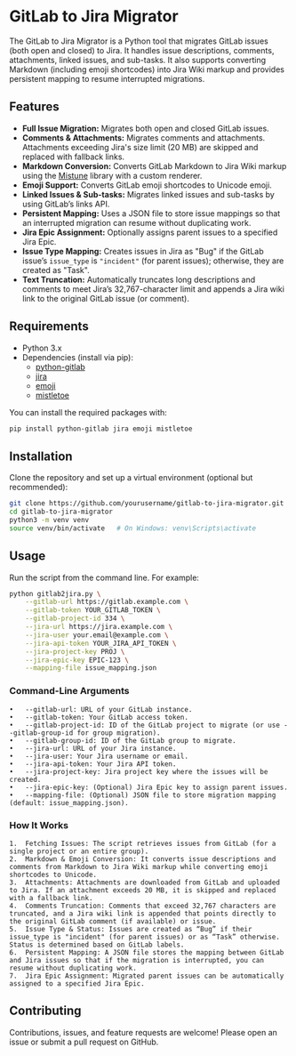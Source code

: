 # GitLab to Jira Migrator

The GitLab to Jira Migrator is a Python tool that migrates GitLab issues (both open and closed) to Jira. It handles issue descriptions, comments, attachments, linked issues, and sub-tasks. It also supports converting Markdown (including emoji shortcodes) into Jira Wiki markup and provides persistent mapping to resume interrupted migrations.

## Features

- **Full Issue Migration:** Migrates both open and closed GitLab issues.
- **Comments & Attachments:** Migrates comments and attachments. Attachments exceeding Jira's size limit (20 MB) are skipped and replaced with fallback links.
- **Markdown Conversion:** Converts GitLab Markdown to Jira Wiki markup using the [Mistune](https://github.com/miyuchina/mistletoe) library with a custom renderer.
- **Emoji Support:** Converts GitLab emoji shortcodes to Unicode emoji.
- **Linked Issues & Sub-tasks:** Migrates linked issues and sub-tasks by using GitLab’s links API.
- **Persistent Mapping:** Uses a JSON file to store issue mappings so that an interrupted migration can resume without duplicating work.
- **Jira Epic Assignment:** Optionally assigns parent issues to a specified Jira Epic.
- **Issue Type Mapping:** Creates issues in Jira as "Bug" if the GitLab issue’s `issue_type` is `"incident"` (for parent issues); otherwise, they are created as "Task".
- **Text Truncation:** Automatically truncates long descriptions and comments to meet Jira’s 32,767-character limit and appends a Jira wiki link to the original GitLab issue (or comment).

## Requirements

- Python 3.x
- Dependencies (install via pip):
  - [python-gitlab](https://pypi.org/project/python-gitlab/)
  - [jira](https://pypi.org/project/jira/)
  - [emoji](https://pypi.org/project/emoji/)
  - [mistletoe](https://pypi.org/project/mistletoe/)

You can install the required packages with:

```bash
pip install python-gitlab jira emoji mistletoe
```

## Installation

Clone the repository and set up a virtual environment (optional but recommended):

```bash
git clone https://github.com/yourusername/gitlab-to-jira-migrator.git
cd gitlab-to-jira-migrator
python3 -m venv venv
source venv/bin/activate   # On Windows: venv\Scripts\activate
```

## Usage

Run the script from the command line. For example:

```bash
python gitlab2jira.py \
    --gitlab-url https://gitlab.example.com \
    --gitlab-token YOUR_GITLAB_TOKEN \
    --gitlab-project-id 334 \
    --jira-url https://jira.example.com \
    --jira-user your.email@example.com \
    --jira-api-token YOUR_JIRA_API_TOKEN \
    --jira-project-key PROJ \
    --jira-epic-key EPIC-123 \
    --mapping-file issue_mapping.json
```

### Command-Line Arguments
	•	--gitlab-url: URL of your GitLab instance.
	•	--gitlab-token: Your GitLab access token.
	•	--gitlab-project-id: ID of the GitLab project to migrate (or use --gitlab-group-id for group migration).
	•	--gitlab-group-id: ID of the GitLab group to migrate.
	•	--jira-url: URL of your Jira instance.
	•	--jira-user: Your Jira username or email.
	•	--jira-api-token: Your Jira API token.
	•	--jira-project-key: Jira project key where the issues will be created.
	•	--jira-epic-key: (Optional) Jira Epic key to assign parent issues.
	•	--mapping-file: (Optional) JSON file to store migration mapping (default: issue_mapping.json).

### How It Works
	1.	Fetching Issues: The script retrieves issues from GitLab (for a single project or an entire group).
	2.	Markdown & Emoji Conversion: It converts issue descriptions and comments from Markdown to Jira Wiki markup while converting emoji shortcodes to Unicode.
	3.	Attachments: Attachments are downloaded from GitLab and uploaded to Jira. If an attachment exceeds 20 MB, it is skipped and replaced with a fallback link.
	4.	Comments Truncation: Comments that exceed 32,767 characters are truncated, and a Jira wiki link is appended that points directly to the original GitLab comment (if available) or issue.
	5.	Issue Type & Status: Issues are created as “Bug” if their issue_type is "incident" (for parent issues) or as “Task” otherwise. Status is determined based on GitLab labels.
	6.	Persistent Mapping: A JSON file stores the mapping between GitLab and Jira issues so that if the migration is interrupted, you can resume without duplicating work.
	7.	Jira Epic Assignment: Migrated parent issues can be automatically assigned to a specified Jira Epic.

## Contributing

Contributions, issues, and feature requests are welcome! Please open an issue or submit a pull request on GitHub.
